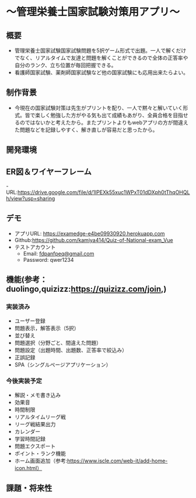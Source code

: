 
# ～管理栄養士国家試験対策用アプリ～
## 概要
- 管理栄養士国家試験国家試験問題を5択ゲーム形式で出題。一人で解くだけでなく、リアルタイムで友達と問題を解くことができるので全体の正答率や自分のランク、立ち位置が毎回把握できる。
- 看護師国家試験、薬剤師国家試験など他の国家試験にも応用出来たらよい。

## 制作背景
- 今現在の国家試験対策は先生がプリントを配り、一人で黙々と解いていく形式。皆で楽しく勉強した方がやる気も出て成績もあがり、全員合格を目指せるのではないかと考えたから。またプリントよりもwebアプリの方が間違えた問題などを記録しやすく、解き直しが容易だと思ったから。


## 開発環境

## ER図＆ワイヤーフレーム
-URL:https://drive.google.com/file/d/1IPEXk55xuc1WPxT01dDXph0tThqOHQLh/view?usp=sharing
## デモ
- アプリURL: https://examedge-e4be09930920.herokuapp.com
- Github:https://github.com/kamiya414/Quiz-of-National-exam_Vue
- テストアカウント
    - Email:  fdpanfpeq@gmail.com
    - Password: qwer1234

## 機能(参考：duolingo,quizizz:https://quizizz.com/join,)

### 実装済み
- ユーザー登録
- 問題表示，解答表示（5択）
-  並び替え
- 問題選択（分野ごと、間違えた問題）
-  問題設定（出題時間、出題数、正答率で絞込み）
- 正誤記録
-  SPA（シングルぺージアプリケーション）

### 今後実装予定
- 解説・メモ書き込み
- 効果音
- 時間制限
- リアルタイムリーグ戦
- リーグ戦結果出力
- カレンダー
- 学習時間記録
- 問題エクスポート
- ポイント・ランク機能
- ホーム画面追加（参考:https://www.iscle.com/web-it/add-home-icon.html）


## 課題・将来性


